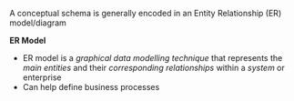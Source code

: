 A conceptual schema is generally encoded in an Entity Relationship (ER) model/diagram

**ER Model**
- ER model is a *graphical data modelling technique* that represents the *main entities* and their *corresponding relationships* within a *system* or enterprise
- Can help define business processes 